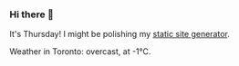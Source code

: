 ### Hi there :wave:

It's Thursday! I might be polishing my [static site generator](https://github.com/bewuethr/pandoc-bash-blog).

Weather in Toronto: overcast, at -1°C.

